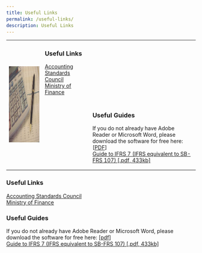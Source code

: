 ```yaml
---
title: Useful Links
permalink: /useful-links/
description: Useful Links
---
```

<table>
	<tr>
		<td rowspan="2">
			<img src="/images/Images/Default%20Source/Useful%20Links/img-fr.jpg" alt="img-fr" style="width:270px;height:202px;">
		</td>
		<td>
			<h3>Useful Links </h3>
			<p>
			<a href="http://www.asc.gov.sg/">
				Accounting Standards Council
			</a><br>
			<a href="http://www.mof.gov.sg/">
				Ministry of Finance</a><p>
		</td>
	</tr>
	<tr>
		<td></td>
		<td>
			<h3>Useful Guides</h3>
			<p>If you do not already have Adobe Reader or Microsoft Word, please download the software for free here: [<a href="http://www.adobe.com/products/acrobat/readstep2.html">PDF</a>]<br>
				<a href="/files/Docs/Default%20Source/Useful%20Links/ifrs7forcorporates.pdf">Guide to IFRS 7 (IFRS equivalent to SB-FRS 107) [.pdf, 433kb]</a>
		</td>
	</tr>
	</table>


### Useful Links
[Accounting Standards Council](http://www.asc.gov.sg/)\
[Ministry of Finance](http://www.mof.gov.sg/)

### Useful Guides

If you do not already have Adobe Reader or Microsoft Word, please download the software for free here: \[[pdf](http://www.adobe.com/products/acrobat/readstep2.html)\]  
[Guide to IFRS 7 (IFRS equivalent to SB-FRS 107) [.pdf, 433kb]](/files/Docs/Default%20Source/Useful%20Links/ifrs7forcorporates.pdf)